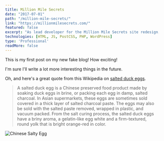 ```yaml
---
title: Million Mile Secrets
date: "2017-07-01"
path: "/million-mile-secrets/"
link: "https://millionmilesecrets.com/"
featured: false
excerpt: "As lead developer for the Million Mile Secrets site redesign, I worked closely with Monkee-Boy Web Design's designers and MMS' internal staff to develop a robust blog that showcased their expertise in the credit card churning field. The site contains custom tools to showcase featured credit cards and credit card deals. The site is fully responsive and performant."
technologies: [HTML, JS, PostCSS, PHP, WordPress]
type: 'Professional'
readMore: false
---
```


This is my first post on my new fake blog! How exciting!

I'm sure I'll write a lot more interesting things in the future.

Oh, and here's a great quote from this Wikipedia on [salted duck eggs](http://en.wikipedia.org/wiki/Salted_duck_egg).

>A salted duck egg is a Chinese preserved food product made by soaking duck eggs in brine, or packing each egg in damp, salted charcoal. In Asian supermarkets, these eggs are sometimes sold covered in a thick layer of salted charcoal paste. The eggs may also be sold with the salted paste removed, wrapped in plastic, and vacuum packed. From the salt curing process, the salted duck eggs have a briny aroma, a gelatin-like egg white and a firm-textured, round yolk that is bright orange-red in color.

![Chinese Salty Egg](./salty_egg.jpg)

